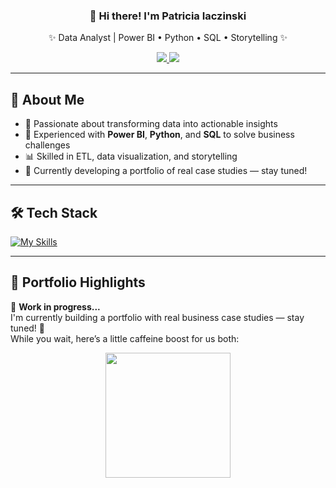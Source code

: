<h3 align="center">👋 Hi there! I'm Patricia Iaczinski</h3>
<p align="center">✨ Data Analyst | Power BI • Python • SQL • Storytelling ✨</p>

<div align="center">
  <a href="https://www.linkedin.com/in/patricia-iaczinski/" target="_blank">
    <img src="https://img.shields.io/badge/-LinkedIn-%230077B5?style=for-the-badge&logo=linkedin&logoColor=white">
  </a>
  <a href="mailto:patricia.iaczinski@gmail.com" target="_blank">
    <img src="https://img.shields.io/badge/-Gmail-%23333?style=for-the-badge&logo=gmail&logoColor=white">
  </a>
</div>

---

## 🧠 About Me

- 🎯 Passionate about transforming data into actionable insights  
- 💼 Experienced with **Power BI**, **Python**, and **SQL** to solve business challenges  
- 📊 Skilled in ETL, data visualization, and storytelling  
- 🚀 Currently developing a portfolio of real case studies — stay tuned!

---

## 🛠 Tech Stack

[![My Skills](https://skillicons.dev/icons?i=python,powerbi,sql,excel,powerautomate,postman,java,html,css,git&theme=light)](https://skillicons.dev)

---

## 🌟 Portfolio Highlights

🚧 **Work in progress...**  
I'm currently building a portfolio with real business case studies — stay tuned! 🎯  
While you wait, here’s a little caffeine boost for us both:

<p align="center">
  <img src="https://media.giphy.com/media/v1.Y2lkPTc5MGI3NjExd2N0N2w5b2lhcTY3eHQ2dWk2YmRkZnptc3pobDZybHluN2R3bWl5dyZlcD12MV9naWZzX3NlYXJjaCZjdD1n/3o7TKzR9bx5b6HnK5C/giphy.gif" height="200"/>
</p>
